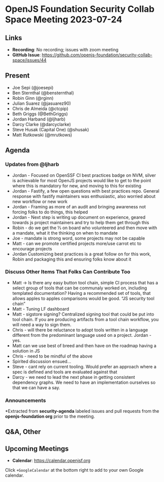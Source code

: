 # OpenJS Foundation Security Collab Space Meeting 2023-07-24

## Links

* **Recording**: No recording; issues with zoom meeting
* **GitHub Issue**:  https://github.com/openjs-foundation/security-collab-space/issues/44

## Present

* Joe Sepi (@joesepi)
* Ben Sternthal (@bensternthal)
* Robin Ginn (@rginn)
* Julian Suarez (@jasuarez90)
* Chris de Almeida (@ctcpip)
* Beth Griggs (@BethGriggs)
* Jordan Harband (@ljharb)
* Darcy Clarke (@darcyclarke)
* Steve Husak (Capital One) (@shusak)
* Matt Rutkowski (@mrutkows)

## Agenda

### Updates from @ljharb
* Jordan - Focused on OpenSSF CI best practices badge on NVM, silver is achievable for most OpenJS projects would like to get to the point where this is mandatory for new, and moving to this for existing
* Jordan - Fastify, a few open questions with best practices repo. General response with fastify maintainers was enthusiastic, also worried about new workflow or new work
* Jordan - Framing as more of an audit and bringing awareness not forcing folks to do things, this helped
* Jordan - Next step is writing up document on experience, geared towards js project maintainers and try to help them get through this
* Robin - do we get the ⅓ on board who volunteered and then move with a mandate, what it the thinking on when to mandate
* Joe - mandate is strong word, some projects may not be capable
* Matt - can we promote certified projects more/use carrot etc to encourage projects
* Jordan Customizing best practices is a great follow on for this work, Robin and packaging this and ensuring folks know about it

### Discuss Other Items That Folks Can Contribute Too 
* Matt -> Is there any easy button tool chain, simple CI process that has a select group of tools that can be communaly worked on, including templated documentation? Having a recommended set of tools, that allows apples to apples comparisons would be good. “JS security tool chain”
* Matt - Tuning LF dashboard
* Matt - sigstore signing? Centralized signing tool that could be put into tool chain. If you are producing artifacts from a tool chain workflow, you will need a way to sign them.
* Chris - will there be reluctance to adopt tools written in a language different from the predominant language used on a project. Jordan - yes.
* Matt can we use best of breed and then have on the roadmap having a solution in JS
* Chris - need to be mindful of the above
* Spirited discussion ensued…
* Steve - cant rely on current tooling. Would prefer an approach where a spec is defined and tools are evaluated against that
* Darcy - we need to lead the next phase in getting consistent dependency graphs. We need to have an implementation ourselves so that we can have a say.
  
### Announcements

*Extracted from **security-agenda** labeled issues and pull requests from the **openjs-foundation org** prior to the meeting.

## Q&A, Other

## Upcoming Meetings

* **Calendar**: <https://calendar.openjsf.org>

Click `+GoogleCalendar` at the bottom right to add to your own Google calendar.
